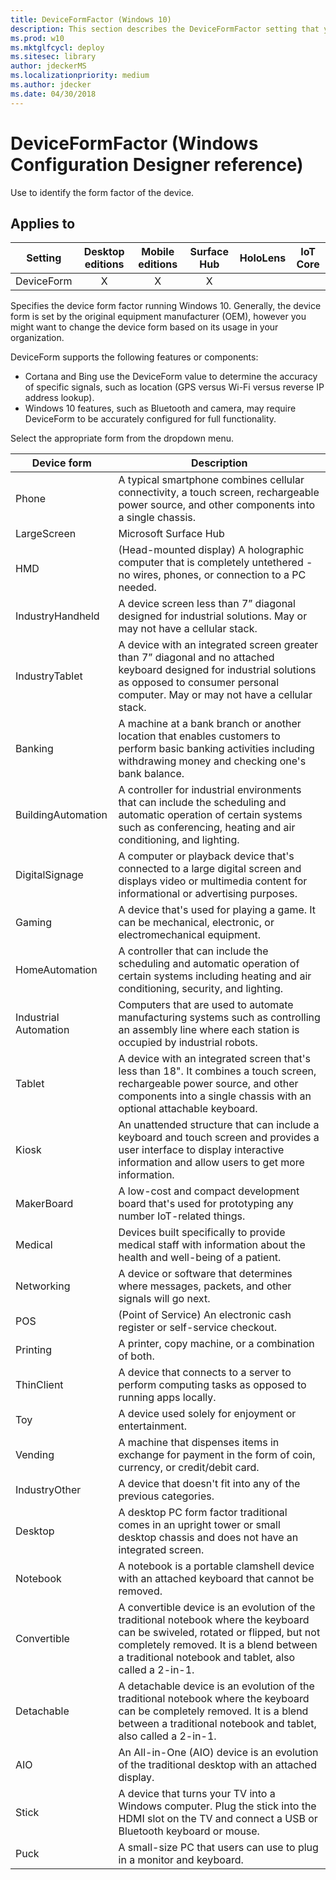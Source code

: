 ```yaml
---
title: DeviceFormFactor (Windows 10)
description: This section describes the DeviceFormFactor setting that you can configure in provisioning packages for Windows 10 using Windows Configuration Designer.
ms.prod: w10
ms.mktglfcycl: deploy
ms.sitesec: library
author: jdeckerMS
ms.localizationpriority: medium
ms.author: jdecker
ms.date: 04/30/2018
---
```


# DeviceFormFactor (Windows Configuration Designer reference)

Use to identify the form factor of the device.

## Applies to

| Setting   | Desktop editions | Mobile editions | Surface Hub | HoloLens | IoT Core |
| --- | :---: | :---: | :---: | :---: | :---: |
| DeviceForm | X  | X | X |  |  |

Specifies the device form factor running Windows 10. Generally, the device form is set by the original equipment manufacturer (OEM), however you might want to change the device form based on its usage in your organization.

DeviceForm supports the following features or components:

- Cortana and Bing use the DeviceForm value to determine the accuracy of specific signals, such as location (GPS versus Wi-Fi versus reverse IP address lookup).
- Windows 10 features, such as Bluetooth and camera, may require DeviceForm to be accurately configured for full functionality.

Select the appropriate form from the dropdown menu.

| Device form | Description |
| --- | --- |
| Phone | A typical smartphone combines cellular connectivity, a touch screen, rechargeable power source, and other components into a single chassis. | 
| LargeScreen | Microsoft Surface Hub |
| HMD | (Head-mounted display) A holographic computer that is completely untethered - no wires, phones, or connection to a PC needed. |
| IndustryHandheld | A device screen less than 7” diagonal designed for industrial solutions. May or may not have a cellular stack.  |
| IndustryTablet | A device with an integrated screen greater than 7” diagonal and no attached keyboard designed for industrial solutions as opposed to consumer personal computer. May or may not have a cellular stack. |
| Banking | A machine at a bank branch or another location that enables customers to perform basic banking activities including withdrawing money and checking one's bank balance. |
| BuildingAutomation | A controller for industrial environments that can include the scheduling and automatic operation of certain systems such as conferencing, heating and air conditioning, and lighting. |
| DigitalSignage | A computer or playback device that's connected to a large digital screen and displays video or multimedia content for informational or advertising purposes. |
| Gaming | A device that's used for playing a game. It can be mechanical, electronic, or electromechanical equipment. |
| HomeAutomation | A controller that can include the scheduling and automatic operation of certain systems including heating and air conditioning, security, and lighting. |
| Industrial Automation | Computers that are used to automate manufacturing systems such as controlling an assembly line where each station is occupied by industrial robots.  |
| Tablet | A device with an integrated screen that's less than 18". It combines a touch screen, rechargeable power source, and other components into a single chassis with an optional attachable keyboard. |
| Kiosk | An unattended structure that can include a keyboard and touch screen and provides a user interface to display interactive information and allow users to get more information. |
| MakerBoard | A  low-cost and compact development board that's used for prototyping any number IoT-related things. |
| Medical | Devices built specifically to provide medical staff with information about the health and well-being of a patient. |
| Networking | A device or software that determines where messages, packets, and other signals will go next. |
| POS | (Point of Service) An electronic cash register or self-service checkout. |
| Printing | A printer, copy machine, or a combination of both. |
| ThinClient | A device that connects to a server to perform computing tasks as opposed to running apps locally. |
| Toy | A device used solely for enjoyment or entertainment. |
| Vending | A machine that dispenses items in exchange for payment in the form of coin, currency, or credit/debit card. |
| IndustryOther |A device that doesn't fit into any of the previous categories.  |
| Desktop | A desktop PC form factor traditional comes in an upright tower or small desktop chassis and does not have an integrated screen. |
| Notebook | A notebook is a portable clamshell device with an attached keyboard that cannot be removed. |
| Convertible | A convertible device is an evolution of the traditional notebook where the keyboard can be swiveled, rotated or flipped, but not completely removed. It is a blend between a traditional notebook and tablet, also called a 2-in-1. |
| Detachable | A detachable device is an evolution of the traditional notebook where the keyboard can be completely removed. It is a blend between a traditional notebook and tablet, also called a 2-in-1. |
| AIO | An All-in-One (AIO) device is an evolution of the traditional desktop with an attached display. |
| Stick | A device that turns your TV into a Windows computer. Plug the stick into the HDMI slot on the TV and connect a USB or Bluetooth keyboard or mouse. |
| Puck | A small-size PC that users can use to plug in a monitor and keyboard. |
 



 
